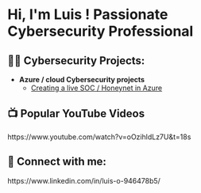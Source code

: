 <h1>Hi, I'm Luis ! Passionate Cybersecurity Professional</h1>

<h2>👨‍💻 Cybersecurity Projects:</h2>

- <b>Azure / cloud Cybersecurity projects</b>
  - [Creating a live SOC / Honeynet in Azure](https://github.com/LOrtiz128/Cloud-SOC)


<h2>📺 Popular YouTube Videos</h2>
https://www.youtube.com/watch?v=oOzihldLz7U&t=18s

<h2> 🤳 Connect with me:</h2>
https://www.linkedin.com/in/luis-o-946478b5/



